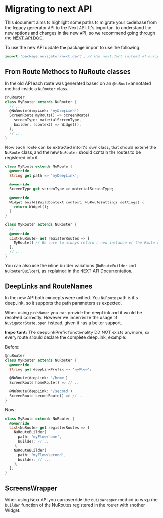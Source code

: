 # Migrating to next API

This document aims to highlight some paths to migrate your codebase from the legacy generator API to the Next API. It's important to understand the new options and changes in the new API, so we recommend going through the [NEXT API DOC](next.md).

To use the new API update the package import to use the following:

```dart
import 'package:nuvigator/next.dart'; // Use next.dart instead of nuvigator.dart
```

## From Route Methods to NuRoute classes

In the old API each route was generated based on an `@NuRoute` annotated method inside a `NuRouter` class.

```dart
@nuRouter
class MyRouter extends NuRouter {
  // ...
  @NuRoute(deepLink: 'myDeepLink')
  ScreenRoute myRoute() => ScreenRoute(
    screenType: materialScreenType,
    builder: (context) => Widget(),
  );
  // ...
}
```

Now each route can be extracted into it's own class, that should extend the `NuRoute` class, and the new `NuRouter` should contain the routes to be registered into it.

```dart
class MyRoute extends NuRoute {
  @override
  String get path => 'myDeepLink';

  @override
  ScreenType get screenType => materialScreenType;

  @override
  Widget build(BuildContext context, NuRouteSettings settings) {
    return Widget();
  }
}

class MyRouter extends NuRouter {
  // ...
  @override
  List<NuRoute> get registerRoutes => [
    MyRoute() // Be sure to always return a new instance of the Route class here.
  ];
  // ...
}
```

You can also use the inline builder variations (`NuRouteBuilder` and `NuRouterBuilder`), as explained in the NEXT API Documentation.

## DeepLinks and RouteNames

In the new API both concepts were unified. You `NuRoute` path is it's deepLink, so it supports the path parameters as expected.

When using `pushNamed` you can provide the deepLink and it would be resolved correctly. However we incentivize the usage of `NuvigatorState.open` instead, given it has a better support.

**Important:** The deepLinkPrefix functionality DO NOT exists anymore, so every route should declare the complete deepLink, example:

Before:
```dart
@nuRouter
class MyRouter extends NuRouter {
  @override
  String get deepLinkPrefix => 'myFlow';

  @NuRoute(deepLink: '/home')
  ScreenRoute homeRoute() => // ..

  @NuRoute(deepLink: '/second')
  ScreenRoute secondRoute() => // ..
}
```

Now:
```dart
class MyRoute extends NuRouter {
  @override
  List<NuRoute> get registerRoutes => [
    NuRouteBuilder(
      path: 'myFlow/home',
      builder: //...
    ),
    NuRouteBuilder(
      path: 'myFlow/second',
      builder: // ...
    ),
  ];
}
```

## ScreensWrapper

When using Next API you can override the `buildWrapper` method to wrap the `builder` function of the NuRoutes registered
in the router with another Widget.
